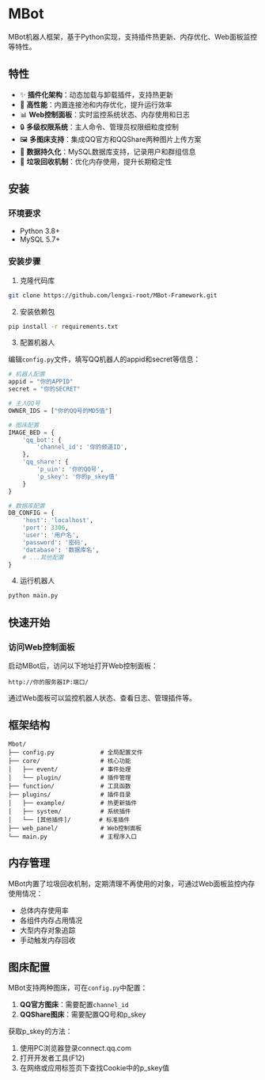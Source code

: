 # MBot

MBot机器人框架，基于Python实现，支持插件热更新、内存优化、Web面板监控等特性。

## 特性

- ✨ **插件化架构**：动态加载与卸载插件，支持热更新
- 🚀 **高性能**：内置连接池和内存优化，提升运行效率
- 📊 **Web控制面板**：实时监控系统状态、内存使用和日志
- 🔒 **多级权限系统**：主人命令、管理员权限细粒度控制
- 🖼 **多图床支持**：集成QQ官方和QQShare两种图片上传方案
- 💾 **数据持久化**：MySQL数据库支持，记录用户和群组信息
- 🔄 **垃圾回收机制**：优化内存使用，提升长期稳定性

## 安装

### 环境要求

- Python 3.8+
- MySQL 5.7+

### 安装步骤

1. 克隆代码库

```bash
git clone https://github.com/lengxi-root/MBot-Framework.git
```

2. 安装依赖包

```bash
pip install -r requirements.txt
```

3. 配置机器人

编辑`config.py`文件，填写QQ机器人的appid和secret等信息：

```python
# 机器人配置
appid = "你的APPID"
secret = "你的SECRET" 

# 主人QQ号
OWNER_IDS = ["你的QQ号的MD5值"]

# 图床配置
IMAGE_BED = {
    'qq_bot': {
        'channel_id': '你的频道ID',
    },
    'qq_share': {
        'p_uin': '你的QQ号',
        'p_skey': '你的p_skey值'
    }
}

# 数据库配置
DB_CONFIG = {
    'host': 'localhost',
    'port': 3306,
    'user': '用户名',
    'password': '密码',
    'database': '数据库名',
    # ...其他配置
}
```

4. 运行机器人

```bash
python main.py
```

## 快速开始

### 访问Web控制面板

启动MBot后，访问以下地址打开Web控制面板：

```
http://你的服务器IP:端口/
```

通过Web面板可以监控机器人状态、查看日志、管理插件等。

## 框架结构

```
Mbot/
├── config.py             # 全局配置文件
├── core/                 # 核心功能
│   ├── event/            # 事件处理
│   └── plugin/           # 插件管理
├── function/             # 工具函数
├── plugins/              # 插件目录
│   ├── example/          # 热更新插件
│   ├── system/           # 系统插件
│   └── [其他插件]/        # 标准插件
├── web_panel/            # Web控制面板
└── main.py               # 主程序入口
```

## 内存管理

MBot内置了垃圾回收机制，定期清理不再使用的对象，可通过Web面板监控内存使用情况：

- 总体内存使用率
- 各组件内存占用情况
- 大型内存对象追踪
- 手动触发内存回收

## 图床配置

MBot支持两种图床，可在`config.py`中配置：

1. **QQ官方图床**：需要配置`channel_id`
2. **QQShare图床**：需要配置QQ号和p_skey

获取p_skey的方法：
1. 使用PC浏览器登录connect.qq.com
2. 打开开发者工具(F12)
3. 在网络或应用标签页下查找Cookie中的p_skey值
